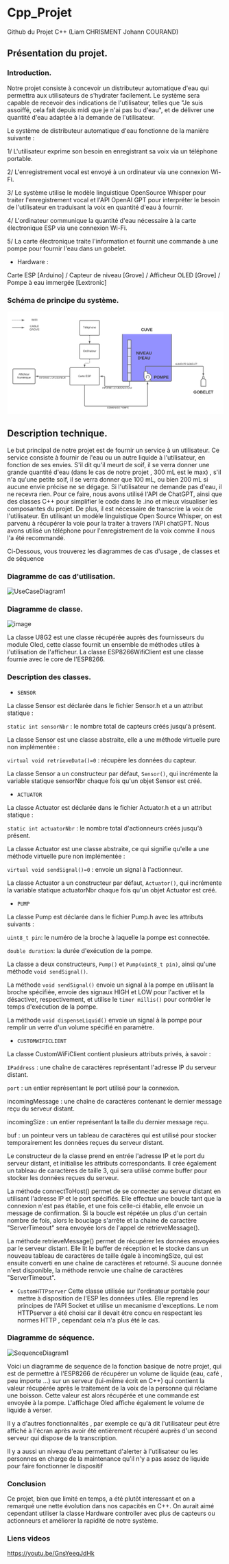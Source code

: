 # Cpp_Projet
Github du Projet C++ (Liam CHRISMENT Johann COURAND)

## Présentation du projet. 

### Introduction. 

Notre projet consiste à concevoir un distributeur automatique d'eau qui permettra aux utilisateurs de s'hydrater facilement. Le système sera capable de recevoir des indications de l'utilisateur, telles que "Je suis assoiffé, cela fait depuis midi que je n'ai pas bu d'eau", et de délivrer une quantité d'eau adaptée à la demande de l'utilisateur.

Le système de distributeur automatique d'eau fonctionne de la manière suivante :

1/ L'utilisateur exprime son besoin en enregistrant sa voix via un téléphone portable.

2/ L'enregistrement vocal est envoyé à un ordinateur via une connexion Wi-Fi.

3/ Le système utilise le modèle linguistique OpenSource Whisper pour traiter l'enregistrement vocal et l'API OpenAI GPT pour interpréter le besoin de l'utilisateur en traduisant la voix en quantité d'eau à fournir.

4/ L'ordinateur communique la quantité d'eau nécessaire à la carte électronique ESP via une connexion Wi-Fi.

5/ La carte électronique traite l'information et fournit une commande à une pompe pour fournir l'eau dans un gobelet.

- Hardware : 

Carte ESP [Arduino] / Capteur de niveau [Grove] / Afficheur OLED [Grove] / Pompe à eau immergée [Lextronic] 

### Schéma de principe du système. 

![image](Schema_principe.png)

## Description technique. 

Le but principal de notre projet est de fournir un service à un utilisateur. Ce service consiste à fournir de l'eau ou un autre liquide à l'utilisateur, en fonction de ses envies. S'il dit qu'il meurt de soif, il se verra donner une grande quantité d'eau (dans le cas de notre projet , 300 mL est le max) , s'il n'a qu'une petite soif, il se verra donner que 100 mL, ou bien 200 mL si aucune envie précise ne se dégage. Si l'utilisateur ne demande pas d'eau, il ne recevra rien. 
Pour ce faire, nous avons utilisé l'API de ChatGPT, ainsi que des classes C++ pour simplifier le code dans le .ino et mieux visualiser les composantes du projet. De plus, il est nécessaire de transcrire la voix de l'utilisateur. En utilisant un modèle linguistique Open Source Whisper, on est parvenu à récupérer la voie pour la traiter à travers l'API chatGPT.
Nous avons utilisé un téléphone pour l'enregistrement de la voix comme il nous l'a été recommandé.

Ci-Dessous, vous trouverez les diagrammes de cas d'usage , de classes et de séquence
### Diagramme de cas d'utilisation. 

![UseCaseDiagram1](https://github.com/LiamKaist/Cpp_Project/assets/117256858/57f7fe4b-f626-441f-aa5b-1b589a4abd32)

### Diagramme de classe. 
![image](https://github.com/LiamKaist/Cpp_Project/assets/117256858/e1b2e698-7b17-41bf-90df-cdffe4aef0a8)

La classe U8G2 est une classe récupérée auprès des fournisseurs du module Oled, cette classe fournit un ensemble de méthodes utiles à l'utilisation de l'afficheur.
La classe ESP8266WifiClient est une classe fournie avec le core de l'ESP8266.

### Description des classes. 

- ```SENSOR```

La classe Sensor est déclarée dans le fichier Sensor.h et a un attribut statique :

```static int sensorNbr``` : le nombre total de capteurs créés jusqu'à présent.

La classe Sensor est une classe abstraite, elle a une méthode virtuelle pure non implémentée :

```virtual void retrieveData()=0``` : récupère les données du capteur.

La classe Sensor a un constructeur par défaut, ```Sensor()```, qui incrémente la variable statique sensorNbr chaque fois qu'un objet Sensor est créé.

- ```ACTUATOR```

La classe Actuator est déclarée dans le fichier Actuator.h et a un attribut statique :

```static int actuatorNbr``` : le nombre total d'actionneurs créés jusqu'à présent.

La classe Actuator est une classe abstraite, ce qui signifie qu'elle a une méthode virtuelle pure non implémentée :

```virtual void sendSignal()=0``` : envoie un signal à l'actionneur.

La classe Actuator a un constructeur par défaut, ```Actuator()```, qui incrémente la variable statique actuatorNbr chaque fois qu'un objet Actuator est créé.

- ```PUMP```

La classe Pump est déclarée dans le fichier Pump.h avec les attributs suivants :

```uint8_t pin```: le numéro de la broche à laquelle la pompe est connectée.

```double duration```: la durée d'exécution de la pompe.

La classe a deux constructeurs, ```Pump()``` et ```Pump(uint8_t pin)```, ainsi qu'une méthode ```void sendSignal()```.

La méthode ```void sendSignal()``` envoie un signal à la pompe en utilisant la broche spécifiée, envoie des signaux HIGH et LOW pour l'activer et la désactiver, respectivement, et utilise le ```timer millis()``` pour contrôler le temps d'exécution de la pompe.

La méthode ```void dispenseLiquid()``` envoie un signal à la pompe pour remplir un verre d'un volume spécifié en paramètre.

- ```CUSTOMWIFICLIENT```

La classe CustomWiFiClient contient plusieurs attributs privés, à savoir :

```IPaddress``` : une chaîne de caractères représentant l'adresse IP du serveur distant.

```port``` : un entier représentant le port utilisé pour la connexion.

incomingMessage : une chaîne de caractères contenant le dernier message reçu du serveur distant.

incomingSize : un entier représentant la taille du dernier message reçu.

buf : un pointeur vers un tableau de caractères qui est utilisé pour stocker temporairement les données reçues du serveur distant.

Le constructeur de la classe prend en entrée l'adresse IP et le port du serveur distant, et initialise les attributs correspondants. Il crée également un tableau de caractères de taille 3, qui sera utilisé comme buffer pour stocker les données reçues du serveur.

La méthode connectToHost() permet de se connecter au serveur distant en utilisant l'adresse IP et le port spécifiés. Elle effectue une boucle tant que la connexion n'est pas établie, et une fois celle-ci établie, elle envoie un message de confirmation. Si la boucle est répétée un plus d'un certain nombre de fois, alors le bouclage s'arrête et la chaine de caractère "ServerTimeout" sera envoyée lors de l'appel de retrieveMessage().

La méthode retrieveMessage() permet de récupérer les données envoyées par le serveur distant. Elle lit le buffer de réception et le stocke dans un nouveau tableau de caractères de taille égale à incomingSize, qui est ensuite converti en une chaîne de caractères et retourné. Si aucune donnée n'est disponible, la méthode renvoie une chaîne de caractères "ServerTimeout".

- ```CustomHTTPserver```
Cette classe utilisée sur l'ordinateur portable pour mettre à disposition de l'ESP les données utiles. Elle reprend les principes de l'API Socket et utilise un mecanisme d'exceptions. Le nom HTTPserver a été choisi car il devait être concu en respectant les normes HTTP , cependant cela n'a plus été le cas.
### Diagramme de séquence. 

![SequenceDiagram1](https://github.com/LiamKaist/Cpp_Project/assets/117256858/bee845cb-7b2b-40ea-8026-5f20b72d2f88)

Voici un diagramme de sequence de la fonction basique de notre projet, qui est de permettre à l'ESP8266 de récupérer un volume de liquide (eau, café , peu importe ...) sur un serveur (lui-même écrit en C++) qui contient la valeur récupérée après le traitement de la voix de la personne qui réclame une boisson. Cette valeur est alors récupérée et une commande est envoyée à la pompe. L'affichage Oled affiche également le volume de liquide à verser.

Il y a d'autres fonctionnalités , par exemple ce qu'à dit l'utilisateur peut être affiché à l'écran après avoir été entièrement récupéré auprès d'un second serveur qui dispose de la transcription.

Il y a aussi un niveau d'eau permettant d'alerter à l'utilisateur ou les personnes en charge de la maintenance qu'il n'y a pas assez de liquide pour faire fonctionner le dispositif


### Conclusion

Ce projet, bien que limité en temps, a été plutôt interessant et on a remarqué une nette évolution dans nos capacités en C++. On aurait aimé cependant utiliser la classe Hardware controller avec plus de capteurs ou actionneurs et améliorer la rapidité de notre système.

### Liens videos

https://youtu.be/GnsYeeqJdHk
